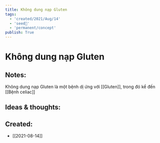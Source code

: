 ```yaml
---
title: Không dung nạp Gluten
tags:
  - 'created/2021/Aug/14'
  - 'seed🥜'
  - 'permanent/concept'
publish: True
---
```

# Không dung nạp Gluten

## Notes:
Không dung nạp Gluten là một bệnh dị ứng với [[Gluten]], trong đó kể đến [[Bệnh celiac]]

## Ideas & thoughts:
## Created:
- [[2021-08-14]]
